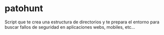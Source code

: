 # patohunt
Script que te crea una estructura de directorios y te prepara el entorno para buscar fallos de seguridad en aplicaciones webs, mobiles, etc...

